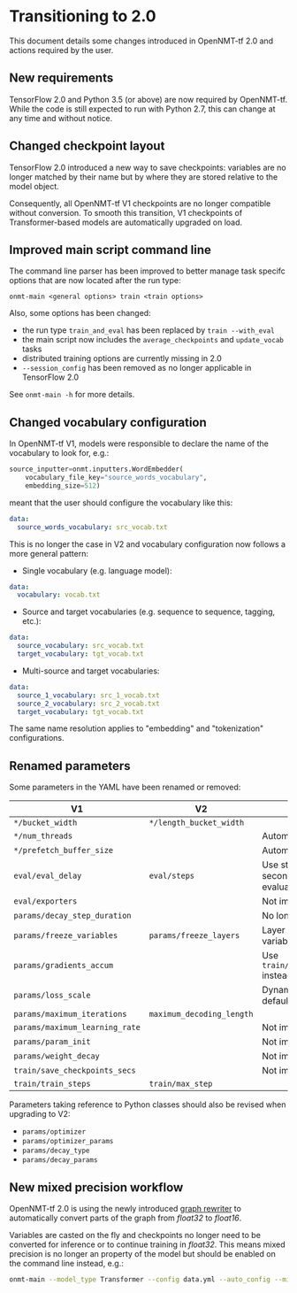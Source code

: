 # Transitioning to 2.0

This document details some changes introduced in OpenNMT-tf 2.0 and actions required by the user.

## New requirements

TensorFlow 2.0 and Python 3.5 (or above) are now required by OpenNMT-tf. While the code is still expected to run with Python 2.7, this can change at any time and without notice.

## Changed checkpoint layout

TensorFlow 2.0 introduced a new way to save checkpoints: variables are no longer matched by their name but by where they are stored relative to the model object.

Consequently, all OpenNMT-tf V1 checkpoints are no longer compatible without conversion. To smooth this transition, V1 checkpoints of Transformer-based models are automatically upgraded on load.

## Improved main script command line

The command line parser has been improved to better manage task specifc options that are now located after the run type:

```text
onmt-main <general options> train <train options>
```

Also, some options has been changed:

* the run type `train_and_eval` has been replaced by `train --with_eval`
* the main script now includes the `average_checkpoints` and `update_vocab` tasks
* distributed training options are currently missing in 2.0
* `--session_config` has been removed as no longer applicable in TensorFlow 2.0

See `onmt-main -h` for more details.

## Changed vocabulary configuration

In OpenNMT-tf V1, models were responsible to declare the name of the vocabulary to look for, e.g.:

```python
source_inputter=onmt.inputters.WordEmbedder(
    vocabulary_file_key="source_words_vocabulary",
    embedding_size=512)
```

meant that the user should configure the vocabulary like this:

```yaml
data:
  source_words_vocabulary: src_vocab.txt
```

This is no longer the case in V2 and vocabulary configuration now follows a more general pattern:

* Single vocabulary (e.g. language model):

```yaml
data:
  vocabulary: vocab.txt
```

* Source and target vocabularies (e.g. sequence to sequence, tagging, etc.):

```yaml
data:
  source_vocabulary: src_vocab.txt
  target_vocabulary: tgt_vocab.txt
```

* Multi-source and target vocabularies:

```yaml
data:
  source_1_vocabulary: src_1_vocab.txt
  source_2_vocabulary: src_2_vocab.txt
  target_vocabulary: tgt_vocab.txt
```

The same name resolution applies to "embedding" and "tokenization" configurations.

## Renamed parameters

Some parameters in the YAML have been renamed or removed:

| V1 | V2 | Comment |
| --- | --- | --- |
| `*/bucket_width` | `*/length_bucket_width` | |
| `*/num_threads` | | Automatic value |
| `*/prefetch_buffer_size` | | Automatic value |
| `eval/eval_delay` | `eval/steps` | Use steps instead of seconds to set the evaluation frequency |
| `eval/exporters` | | Not implemented |
| `params/decay_step_duration` | | No longer useful |
| `params/freeze_variables` | `params/freeze_layers` | Layer names instead of variable regexps |
| `params/gradients_accum` | | Use `train/effective_batch_size` instead |
| `params/loss_scale` | | Dynamic loss scaling by default |
| `params/maximum_iterations` | `maximum_decoding_length` | |
| `params/maximum_learning_rate` | | Not implemented |
| `params/param_init` | | Not implemented |
| `params/weight_decay` | | Not implemented |
| `train/save_checkpoints_secs` | | Not implemented |
| `train/train_steps` | `train/max_step` | |

Parameters taking reference to Python classes should also be revised when upgrading to V2:

* `params/optimizer`
* `params/optimizer_params`
* `params/decay_type`
* `params/decay_params`

## New mixed precision workflow

OpenNMT-tf 2.0 is using the newly introduced [graph rewriter](https://github.com/tensorflow/tensorflow/pull/26342) to automatically convert parts of the graph from *float32* to *float16*.

Variables are casted on the fly and checkpoints no longer need to be converted for inference or to continue training in *float32*. This means mixed precision is no longer an property of the model but should be enabled on the command line instead, e.g.:

```bash
onmt-main --model_type Transformer --config data.yml --auto_config --mixed_precision train
```
